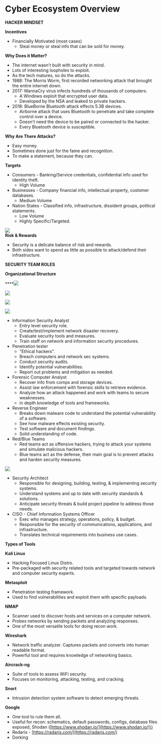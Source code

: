# Cyber Ecosystem Overview

**HACKER MINDSET**

**Incentives**

* Financially Motivated \(most cases\)
  * Steal money or steal info that can be sold for money.

**Why Does it Matter?**

* The internet wasn't built with security in mind.
* Lots of interesting loopholes to exploit.
* As the tech matures, so do the attacks.
* 1988: The Morris Worm, first recorded networking attack that brought the entire internet down.
* 2017: WannaCry virus infects hundreds of thousands of computers.
  * A Windows exploit that encrypted user data.
  * Developed by the NSA and leaked to private hackers.
* 2018: BlueBorne Bluetooth attack effects 5.3B devices.
  * Airborne attack that uses Bluetooth to penetrate and take complete control over a device.
  * Doesn't need the device to be paired or connected to the hacker.
  * Every Bluetooth device is susceptible.

**Why Are There Attacks?**

* Easy money.
* Sometimes done just for the fame and recognition.
* To make a statement, because they can.

**Targets**

* Consumers - Banking/Service credentials, confidential info used for identity theft.
  * High Volume
* Businesses - Company financial info, intellectual property, customer databases.
  * Medium Volume
* Nation States - Classified info, infrastructure, dissident groups, political statements.
  * Low Volume
  * Highly Specific/Targeted.

![](https://www.evernote.com/shard/s342/res/1ae93aa3-ce55-94ff-bc97-a874236d4743)  
**Risk & Rewards**

* Security is a delicate balance of risk and rewards.
* Both sides want to spend as little as possible to attack/defend their infrastructure.

**SECURITY TEAM ROLES**

**Organizational Structure**

\*\*\*\*![](https://www.evernote.com/shard/s342/res/759fbf4f-c9ab-1f8f-0ca0-4bf30c52912a)  


![](https://www.evernote.com/shard/s342/res/ea25d67d-6bae-d4a6-221d-61e52062f45c)

![](https://www.evernote.com/shard/s342/res/403ac5aa-b305-454a-4470-b6d1f435b428)

![](https://www.evernote.com/shard/s342/res/320b90e6-6c64-e444-d77e-c6ffb0618609)

* Information Security Analyst
  * Entry level security role.
  * Create/test/implement network disaster recovery.
  * Evaluate security tools and measures.
  * Train staff on network and information security procedures.
* Penetration tester
  * "Ethical hackers".
  * Breach computers and network sec systems.
  * Conduct security audits.
  * Identify potential vulnerabilities.
  * Report out problems and mitigation as needed.
* Forensic Computer Analyst
  * Recover info from comps and storage devices.
  * Assist law enforcement with forensic skills to retrieve evidence.
  * Analyze how an attack happened and work with teams to secure weaknesses.
  * in depth knowledge of tools and frameworks.
* Reverse Engineer
  * Breaks down malware code to understand the potential vulnerability of a software.
  * See how malware effects existing security.
  * Test software and document findings.
  * Solid understanding of code.
* Red/Blue Teams
  * Red teams act as offensive hackers, trying to attack your systems and simulate malicious hackers.
  * Blue teams act as the defense, their main goal is to prevent attacks and harden security measures.

![](https://www.evernote.com/shard/s342/res/1c363547-09d8-c59c-9abc-ec7761262e7e)

* Security Architect
  * Responsible for designing, building, testing, & implementing security systems.
  * Understand systems and up to date with security standards & solutions.
  * Anticipate security threats & build project pipeline to address those needs.
* CISO - Chief Information Systems Officer
  * Exec who manages strategy, operations, policy, & budget.
  * Responsible for the security of communications, applications, and infrastructure.
  * Translates technical requirements into business use cases.

**Types of Tools**

**Kali Linux**

* Hacking Focused Linux Distro.
* Pre-packaged with security related tools and targeted towards network and computer security experts.

**Metasploit**

* Penetration testing framework.
* Used to find vulnerabilities and exploit them with specific payloads.

**NMAP**

* Scanner used to discover hosts and services on a computer network.
* Probes networks by sending packets and analyzing responses.
* One of the most versatile tools for doing recon work.

**Wireshark**

* Network traffic analyzer. Captures packets and converts into human readable format.
* Powerful tool and requires knowledge of networking basics.

**Aircrack-ng**

* Suite of tools to assess WiFi security.
* Focuses on monitoring, attacking, testing, and cracking.

**Snort**

* Intrusion detection system software to detect emerging threats.

**Google**

* One tool to rule them all.
* Useful for recon: schematics, default passwords, configs, database files exposed, Shodan \([https://www.shodan.io/](https://www.shodan.io/)\)
* Redaris - [https://radaris.com/](https://radaris.com/)
* Dorking

